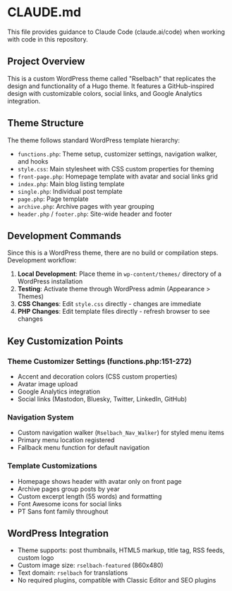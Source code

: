 # CLAUDE.md

This file provides guidance to Claude Code (claude.ai/code) when working with code in this repository.

## Project Overview

This is a custom WordPress theme called "Rselbach" that replicates the design and functionality of a Hugo theme. It features a GitHub-inspired design with customizable colors, social links, and Google Analytics integration.

## Theme Structure

The theme follows standard WordPress template hierarchy:
- `functions.php`: Theme setup, customizer settings, navigation walker, and hooks
- `style.css`: Main stylesheet with CSS custom properties for theming
- `front-page.php`: Homepage template with avatar and social links grid
- `index.php`: Main blog listing template
- `single.php`: Individual post template
- `page.php`: Page template
- `archive.php`: Archive pages with year grouping
- `header.php` / `footer.php`: Site-wide header and footer

## Development Commands

Since this is a WordPress theme, there are no build or compilation steps. Development workflow:

1. **Local Development**: Place theme in `wp-content/themes/` directory of a WordPress installation
2. **Testing**: Activate theme through WordPress admin (Appearance > Themes)
3. **CSS Changes**: Edit `style.css` directly - changes are immediate
4. **PHP Changes**: Edit template files directly - refresh browser to see changes

## Key Customization Points

### Theme Customizer Settings (functions.php:151-272)
- Accent and decoration colors (CSS custom properties)
- Avatar image upload
- Google Analytics integration
- Social links (Mastodon, Bluesky, Twitter, LinkedIn, GitHub)

### Navigation System
- Custom navigation walker (`Rselbach_Nav_Walker`) for styled menu items
- Primary menu location registered
- Fallback menu function for default navigation

### Template Customizations
- Homepage shows header with avatar only on front page
- Archive pages group posts by year
- Custom excerpt length (55 words) and formatting
- Font Awesome icons for social links
- PT Sans font family throughout

## WordPress Integration

- Theme supports: post thumbnails, HTML5 markup, title tag, RSS feeds, custom logo
- Custom image size: `rselbach-featured` (860x480)
- Text domain: `rselbach` for translations
- No required plugins, compatible with Classic Editor and SEO plugins